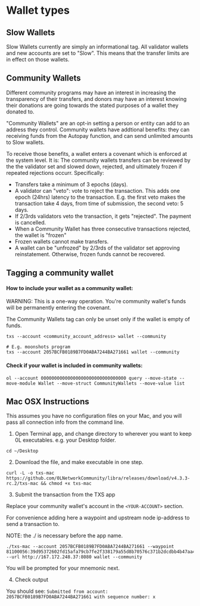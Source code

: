 # Wallet types

## Slow Wallets

Slow Wallets currently are simply an informational tag. All validator wallets and new accounts are set to "Slow". This means that the transfer limits are in effect on those wallets.

## Community Wallets

Different community programs may have an interest in increasing the transparency of their transfers, and donors may have an interest knowing their donations are going towards the stated purposes of a wallet they donated to.

"Community Wallets" are an opt-in setting a person or entity can add to an address they control. Community wallets have addtional benefits: they can receiving funds from the Autopay function, and can send unlimited amounts to Slow wallets.

To receive those benefits, a wallet enters a covenant which is enforced at the system level. It is: The community wallets transfers can be reviewed by the the validator set and slowed down, rejected, and ultimately frozen if repeated rejections occurr. Specifically:

- Transfers take a minimum of 3 epochs (days).
- A validator can "veto": vote to reject the transaction. This adds one epoch (24hrs) latency to the transaction. E.g. the first veto makes the transaction take 4 days, from time of submission, the second veto: 5 days.
- If 2/3rds validators veto the transaction, it gets "rejected". The payment is cancelled.
- When a Community Wallet has three consecutive transactions rejected, the wallet is "frozen"
- Frozen wallets cannot make transfers.
- A wallet can be "unfrozed" by 2/3rds of the validator set approving reinstatement. Otherwise, frozen funds cannot be recovered.

## Tagging a community wallet

####  How to include your wallet as a community wallet:

WARNING: This is a one-way operation. You're community wallet's funds will be permanently entering the covenant.

The Community Wallets tag can only  be unset only if the wallet is empty of funds.

```
txs --account <community_account_address> wallet --community

# E.g. moonshots program
txs --account 2057BCFB0189B7FD0ABA7244BA271661 wallet --community
```
#### Check if your wallet is included in community wallets:

```
ol --account 00000000000000000000000000000000 query --move-state --move-module Wallet --move-struct CommunityWallets --move-value list
```

## Mac OSX Instructions
This assumes you have no configuration files on your Mac, and you will pass all connection info from the command line.


1. Open Terminal app, and change directory to wherever you want to keep 0L executables. e.g. your Desktop folder.

```
cd ~/Desktop
```

2. Download the file, and make executable in one step.

```
curl -L -o txs-mac  https://github.com/0LNetworkCommunity/libra/releases/download/v4.3.3-rc.2/txs-mac && chmod +x txs-mac
```


3. Submit the transaction from the TXS app 

Replace your community wallet's account in the `<YOUR-ACCOUNT>` section.

For convenience adding here a waypoint and upstream node ip-address to send a transaction to.

NOTE: the ./ is necessary before the app name.


```
./txs-mac --account 2057BCFB0189B7FD0ABA7244BA271661 --waypoint 81100056:39d95372602fd15afa79cb7fe2f338179a55d8b70576c371b2dcdbb4b47aa41e --url http://167.172.248.37:8080 wallet --community
```

You will be prompted for your mnemonic next.

4. Check output

You should see: `Submitted from account: 2057BCFB0189B7FD0ABA7244BA271661 with sequence number: x`